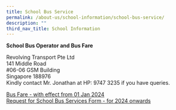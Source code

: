 ```yaml
---
title: School Bus Service
permalink: /about-us/school-information/school-bus-service/
description: ""
third_nav_title: School Information
---
```

**School Bus Operator and Bus Fare**



Revolving Transport Pte Ltd  
141 Middle Road  
#06-06 GSM Building  
Singapore 188976  
Kindly contact Mr. Jonathan at HP: 9747 3235 if you have queries.

[Bus Fare - with effect from 01 Jan 2024](/files/bus%20fare%20-%20with%20effect%20from%2001%20jan%202024.pdf)<br>
[Request for School Bus Services Form - for 2024 onwards](/files/request%20for%20school%20bus%20services%20form%20-%20for%202024%20onwards.pdf)